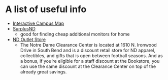 # A list of useful info

* [Interactive Campus Map](https://m.nd.edu/notredame/map/)
* [SurplusND](http://http://surplus.nd.edu/shop-ndsurplus/)
    * good for finding cheap additional monitors for home
* [ND Outlet Store](https://www.follett.com/bookstores-directions.cfm?storeid=70-1541)
    * The Notre Dame Clearance Center is located at 1610 N. Ironwood Drive in South Bend and is a discount retail store for ND apparel, collectibles, and gifts that is open between football seasons. And as a bonus, if you’re eligible for a staff discount at the Bookstore, you can use the same discount at the Clearance Center on top of the already great savings.
